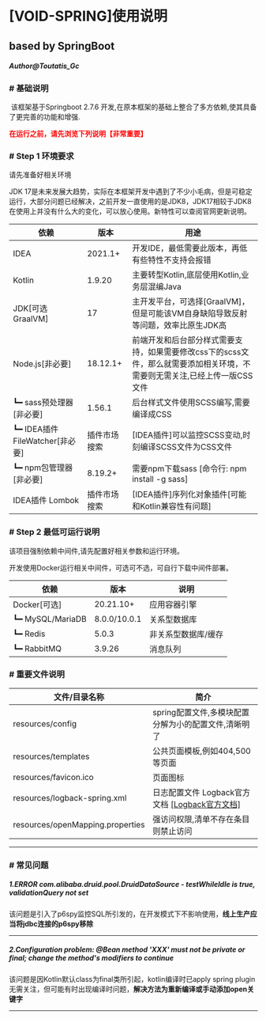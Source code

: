 # [VOID-SPRING]使用说明

## based by SpringBoot

##### Author@Toutatis_Gc

### # 基础说明

​		该框架基于Springboot 2.7.6 开发,在原本框架的基础上整合了多方依赖,使其具备了更完善的功能和增强.

​		<font color="red">**在运行之前，请先浏览下列说明【非常重要】**</font>

### # Step 1 环境要求

请先准备好相关环境

JDK 17是未来发展大趋势，实际在本框架开发中遇到了不少小毛病，但是可稳定运行，大部分问题已经解决，之前开发一直使用的是JDK8，JDK17相较于JDK8在使用上并没有什么大的变化，可以放心使用。新特性可以查阅官网更新说明。

| 依赖                            | 版本         | 用途                                                         |
| ------------------------------- | ------------ | ------------------------------------------------------------ |
| IDEA                            | 2021.1+      | 开发IDE，最低需要此版本，再低有些特性不支持会报错            |
| Kotlin                          | 1.9.20       | 主要转型Kotlin,底层使用Kotlin,业务层混编Java                 |
| JDK[可选GraalVM]                | 17           | 主开发平台，可选择[GraalVM]，但是可能该VM自身缺陷导致反射等问题，效率比原生JDK高 |
| Node.js[非必要]                 | 18.12.1+     | 前端开发和后台部分样式需要支持，如果需要修改css下的scss文件，那么就需要添加相关环境，不需要则无需关注,已经上传一版CSS文件 |
| ┗━ sass预处理器[非必要]         | 1.56.1       | 后台样式文件使用SCSS编写,需要编译成CSS                       |
| ┗━ IDEA插件 FileWatcher[非必要] | 插件市场搜索 | [IDEA插件]可以监控SCSS变动,时刻编译SCSS文件为CSS文件         |
| ┗━ npm包管理器[非必要]          | 8.19.2+      | 需要npm下载sass [命令行: npm install -g sass]                |
| IDEA插件 Lombok                 | 插件市场搜索 | [IDEA插件]序列化对象插件[可能和Kotlin兼容性有问题]           |

### # Step 2 最低可运行说明

该项目强制依赖中间件,请先配置好相关参数和运行环境。

开发使用Docker运行相关中间件，可选可不选，可自行下载中间件部署。

| 依赖             | 版本         | 说明                |
| ---------------- | ------------ | ------------------- |
| Docker[可选]     | 20.21.10+    | 应用容器引擎        |
| ┗━ MySQL/MariaDB | 8.0.0/10.0.1 | 关系型数据库        |
| ┗━ Redis         | 5.0.3        | 非关系型数据库/缓存 |
| ┗━ RabbitMQ      | 3.9.26       | 消息队列            |



### # 重要文件说明

| 文件/目录名称                    | 简介                                                         |
| -------------------------------- | ------------------------------------------------------------ |
| resources/config                 | spring配置文件,多模块配置分解为小的配置文件,清晰明了         |
| resources/templates              | 公共页面模板,例如404,500等页面                               |
| resources/favicon.ico            | 页面图标                                                     |
| resources/logback-spring.xml     | 日志配置文件 Logback官方文档 [[Logback官方文档]](https://logback.qos.ch/documentation.html) |
| resources/openMapping.properties | 强访问权限,清单不存在条目则禁止访问                          |

------

### # 常见问题

##### 1.ERROR com.alibaba.druid.pool.DruidDataSource - testWhileIdle is true, validationQuery not set

该问题是引入了p6spy监控SQL所引发的，在开发模式下不影响使用，**线上生产应当将jdbc连接的p6spy移除**

------

##### 2.Configuration problem: @Bean method 'XXX' must not be private or final; change the method's modifiers to continue

该问题是因Kotlin默认class为final类所引起，kotlin编译时已apply spring plugin无需关注，但可能有时出现编译时问题，**解决方法为重新编译或手动添加open关键字**

------

